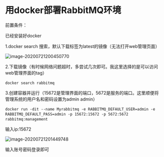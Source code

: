 # 用docker部署RabbitMQ环境

前置条件：

已经安装好docker

1.docker search 搜索，默认下载标签为latest的镜像（无法打开web管理页面）

![image-20200721200450770](..\..\files\image-20200721200450770.png)

2.下载镜像（有时候网络问题超时，多尝试几次即可。我这里选择的是可以访问web管理界面的tag）

```
docker search rabbitmq
```

3.创建容器并运行（15672是管理界面的端口，5672是服务的端口。这里顺便将管理系统的用户名和密码设置为admin admin）

```
docker run -dit --name Myrabbitmq -e RABBITMQ_DEFAULT_USER=admin -e RABBITMQ_DEFAULT_PASS=admin -p 15672:15672 -p 5672:5672 rabbitmq:management
```

输入ip:15672

![image-20200721201449748](D:\workspace\git\SpringRelative\files\image-20200721201449748.png)



输入账号密码登录即可















